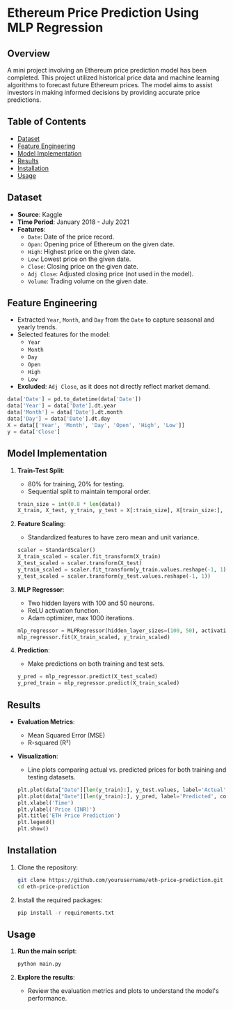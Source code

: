 
# Ethereum Price Prediction Using MLP Regression

## Overview

A mini project involving an Ethereum price prediction model has been completed. This project utilized historical price data and machine learning algorithms to forecast future Ethereum prices. The model aims to assist investors in making informed decisions by providing accurate price predictions.

## Table of Contents

- [Dataset](#dataset)
- [Feature Engineering](#feature-engineering)
- [Model Implementation](#model-implementation)
- [Results](#results)
- [Installation](#installation)
- [Usage](#usage)

## Dataset

- **Source**: Kaggle
- **Time Period**: January 2018 - July 2021
- **Features**:
  - `Date`: Date of the price record.
  - `Open`: Opening price of Ethereum on the given date.
  - `High`: Highest price on the given date.
  - `Low`: Lowest price on the given date.
  - `Close`: Closing price on the given date.
  - `Adj Close`: Adjusted closing price (not used in the model).
  - `Volume`: Trading volume on the given date.

## Feature Engineering

- Extracted `Year`, `Month`, and `Day` from the `Date` to capture seasonal and yearly trends.
- Selected features for the model:
  - `Year`
  - `Month`
  - `Day`
  - `Open`
  - `High`
  - `Low`
- **Excluded**: `Adj Close`, as it does not directly reflect market demand.

```python
data['Date'] = pd.to_datetime(data['Date'])
data['Year'] = data['Date'].dt.year
data['Month'] = data['Date'].dt.month
data['Day'] = data['Date'].dt.day
X = data[['Year', 'Month', 'Day', 'Open', 'High', 'Low']]
y = data['Close']
```

## Model Implementation

1. **Train-Test Split**: 
   - 80% for training, 20% for testing. 
   - Sequential split to maintain temporal order.

   ```python
   train_size = int(0.8 * len(data))
   X_train, X_test, y_train, y_test = X[:train_size], X[train_size:], y[:train_size], y[train_size:]
   ```

2. **Feature Scaling**:
   - Standardized features to have zero mean and unit variance.

   ```python
   scaler = StandardScaler()
   X_train_scaled = scaler.fit_transform(X_train)
   X_test_scaled = scaler.transform(X_test)
   y_train_scaled = scaler.fit_transform(y_train.values.reshape(-1, 1))
   y_test_scaled = scaler.transform(y_test.values.reshape(-1, 1))
   ```

3. **MLP Regressor**:
   - Two hidden layers with 100 and 50 neurons.
   - ReLU activation function.
   - Adam optimizer, max 1000 iterations.

   ```python
   mlp_regressor = MLPRegressor(hidden_layer_sizes=(100, 50), activation='relu', solver='adam', max_iter=1000, random_state=42)
   mlp_regressor.fit(X_train_scaled, y_train_scaled)
   ```

4. **Prediction**:
   - Make predictions on both training and test sets.

   ```python
   y_pred = mlp_regressor.predict(X_test_scaled)
   y_pred_train = mlp_regressor.predict(X_train_scaled)
   ```

## Results

- **Evaluation Metrics**:
  - Mean Squared Error (MSE)
  - R-squared (R²)

- **Visualization**:
  - Line plots comparing actual vs. predicted prices for both training and testing datasets.

  ```python
  plt.plot(data["Date"][len(y_train):], y_test.values, label='Actual', color='blue')
  plt.plot(data["Date"][len(y_train):], y_pred, label='Predicted', color='red')
  plt.xlabel('Time')
  plt.ylabel('Price (INR)')
  plt.title('ETH Price Prediction')
  plt.legend()
  plt.show()
  ```

## Installation

1. Clone the repository:

   ```bash
   git clone https://github.com/yourusername/eth-price-prediction.git
   cd eth-price-prediction
   ```

2. Install the required packages:

   ```bash
   pip install -r requirements.txt
   ```

## Usage

1. **Run the main script**:

   ```bash
   python main.py
   ```

2. **Explore the results**:
   - Review the evaluation metrics and plots to understand the model's performance.



